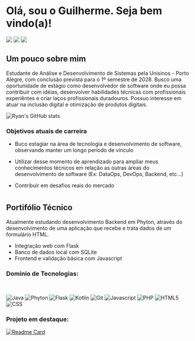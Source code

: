 # Olá, sou o Guilherme. Seja bem vindo(a)!

<div> 
  <a href="https://instagram.com/httpsdoisponto" target="_blank"><img src="https://img.shields.io/badge/-Instagram-%23E4405F?style=for-the-badge&logo=instagram&logoColor=white" target="_blank"></a>
  <a href = "mailto:eleutherio.profissional@gmail.com"><img src="https://img.shields.io/badge/-Gmail-%23333?style=for-the-badge&logo=gmail&logoColor=red" target="_blank"></a>
  <a href="https://www.linkedin.com/in/eleutherio" target="_blank"><img src="https://img.shields.io/badge/-LinkedIn-%230077B5?style=for-the-badge&logo=linkedin&logoColor=white" target="_blank"></a> 

## Um pouco sobre mim

Estudante de Análise e Desenvolvimento de Sistemas pela Unisinos - Porto Alegre, com conclusão prevista para o 1º semestre de 2028. Busco uma oportunidade de estágio como desenvolvedor de software onde eu possa contribuir com idéias, desenvolver habilidades técnicas com profissionais experiêntes e criar laços profissionais duradouros. Possuo interesse em atuar na inclusão digital e otimização de produtos digitais.

 ![Ryan's GitHub stats](https://github-readme-stats.vercel.app/api?username=Eleutherio&show_icons=true&theme=dracula&hide_title=true&hide_rank=true )

  ### Objetivos atuais de carreira
- Buco estagiar na área de tecnologia e desenvolvimento de software, observando manter um longo
período de vínculo

- Utilizar desse momento de aprendizado para ampliar meus conhecimentos técnicos em relação as outras áreas
do desenvolvimento de software (Ex: DataOps, DevOps, Backend, etc...)

- Contribuir em desafios reais do mercado
#

## Portifólio Técnico

Atualmente estudando desenvolvimento Backend em Phyton, através do desenvolvimento de uma aplicação que recebe e trata dados de um formulário HTML. 

  - Integração web com Flask
  - Banco de dados local com SQLite
  - Frontend e validação básica com Javascript

### Domínio de Tecnologias:
<div style="display: inline_block"><br>
 
![Java](https://img.shields.io/badge/Java-ED8B00?style=for-the-badge&logo=openjdk&logoColor=white )
![Phyton](https://img.shields.io/badge/python-3670A0?style=for-the-badge&logo=python&logoColor=ffdd54)
![Flask](https://img.shields.io/badge/Flask-000000?style=for-the-badge&logo=Flask&logoColor=white)
![Kotlin](https://img.shields.io/badge/Kotlin-7F52FF?style=for-the-badge&logo=Kotlin&logoColor=white)
![Git](https://img.shields.io/badge/Git-F05032?style=for-the-badge&logo=git&logoColor=white )
![Javascript](https://shields.io/badge/JavaScript-F7DF1E?logo=JavaScript&logoColor=000&style=flat-square)
![PHP](https://shields.io/badge/-PHP-3776AB?style=flat&logo=php)
![HTML5](https://shields.io/badge/HTML-%E2%98%85%E2%98%85%E2%98%85%E2%98%85%E2%98%85-f06529?logo=html5&logoColor=white&labelColor=f06529)
![CSS](https://img.shields.io/badge/CSS-663399?logo=css3)
</div>

  ### Projeto em destaque:
  
  [![Readme Card](https://github-readme-stats.vercel.app/api/pin/?username=Eleutherio&repo=Abriuchaveiro&theme=onedark)](https://github.com/Eleutherio/Abriuchaveiro)

